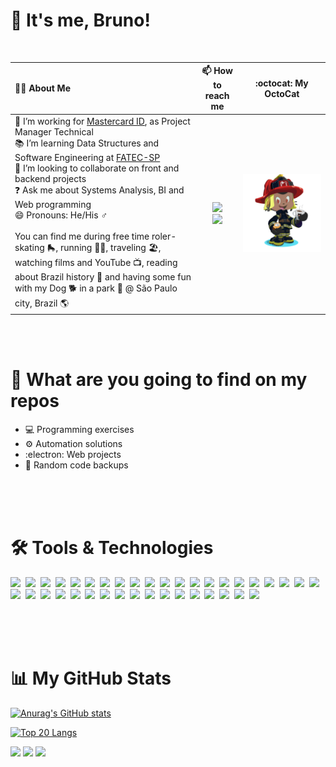 # :mushroom: It's me, Bruno!
<br>

| :man_technologist: About Me | 📫 How to reach me | :octocat: My OctoCat |
| :-- | :--: | :--: |
:briefcase: I’m working for [Mastercard ID](https://idservice.com/en/home.html), as Project Manager Technical<br>:books: I’m learning Data Structures and Software Engineering at [FATEC-SP](http://www.fatecsp.br/)<br>👯 I’m looking to collaborate on front and backend projects<br>:question: Ask me about Systems Analysis, BI and Web programming <br>😄 Pronouns: He/His :male_sign: <br><br> You can find me during free time roler-skating :roller_skate:, running :running_man:, traveling :beach_umbrella:, watching films and YouTube :tv:, reading about Brazil history :green_book: and having some fun with my Dog :dog2: in a park :deciduous_tree: @ São Paulo city, Brazil :earth_americas: | <a href="https://instagram.com/bcarva13" target="_blank"><img src="https://img.shields.io/badge/-Instagram-%23E4405F?style=for-the-badge&logo=instagram&logoColor=white" target="_blank"></a><br><a href="https://www.linkedin.com/in/brunorodriguesdecarvalho" target="_blank"><img src="https://img.shields.io/badge/-LinkedIn-%230077B5?style=for-the-badge&logo=linkedin&logoColor=white" target="_blank"></a>  | <img src="octocat-1678629653916.png" alt="Imagem" style="display: inline-block; width: 500px;"> 

<br><br>
# :mag_right: What are you going to find on my repos
- :computer: Programming exercises
- :gear: Automation solutions
- :electron: Web projects
- :pushpin: Random code backups 


<br><br><br>
# :hammer_and_wrench: Tools & Technologies         
<img style="width: 50px" src="https://cdn.jsdelivr.net/gh/devicons/devicon/icons/amazonwebservices/amazonwebservices-plain-wordmark.svg" />&nbsp; 
<img style="width: 50px" src="https://cdn.jsdelivr.net/gh/devicons/devicon/icons/android/android-plain-wordmark.svg" />&nbsp; 
<img style="width: 50px" src="https://cdn.jsdelivr.net/gh/devicons/devicon/icons/androidstudio/androidstudio-plain.svg" />&nbsp; 
<img style="width: 50px" src="https://cdn.jsdelivr.net/gh/devicons/devicon/icons/angularjs/angularjs-plain.svg" />&nbsp; 
<img style="width: 50px" src="https://cdn.jsdelivr.net/gh/devicons/devicon/icons/azure/azure-original.svg" />&nbsp; 
<img style="width: 50px" src="https://cdn.jsdelivr.net/gh/devicons/devicon/icons/bootstrap/bootstrap-original.svg" />&nbsp; 
<img style="width: 50px" src="https://cdn.jsdelivr.net/gh/devicons/devicon/icons/c/c-original.svg" />&nbsp; 
<img style="width: 50px" src="https://cdn.jsdelivr.net/gh/devicons/devicon/icons/confluence/confluence-original.svg" />&nbsp; 
<img style="width: 50px" src="https://cdn.jsdelivr.net/gh/devicons/devicon/icons/css3/css3-original-wordmark.svg" />&nbsp; 
<img style="width: 50px" src="https://cdn.jsdelivr.net/gh/devicons/devicon/icons/express/express-original.svg" />&nbsp; 
<img style="width: 50px" src="https://cdn.jsdelivr.net/gh/devicons/devicon/icons/git/git-original.svg" />&nbsp; 
<img style="width: 50px" src="https://cdn.jsdelivr.net/gh/devicons/devicon/icons/html5/html5-original-wordmark.svg" />&nbsp; 
<img style="width: 50px" src="https://cdn.jsdelivr.net/gh/devicons/devicon/icons/intellij/intellij-original.svg" />&nbsp; 
<img style="width: 50px" src="https://cdn.jsdelivr.net/gh/devicons/devicon/icons/jamstack/jamstack-original.svg" />&nbsp; 
<img style="width: 50px" src="https://cdn.jsdelivr.net/gh/devicons/devicon/icons/java/java-original-wordmark.svg" />&nbsp; 
<img style="width: 50px" src="https://cdn.jsdelivr.net/gh/devicons/devicon/icons/javascript/javascript-original.svg" />&nbsp; 
<img style="width: 50px" src="https://cdn.jsdelivr.net/gh/devicons/devicon/icons/jira/jira-original-wordmark.svg" />&nbsp; 
<img style="width: 50px" src="https://cdn.jsdelivr.net/gh/devicons/devicon/icons/jquery/jquery-plain-wordmark.svg" />&nbsp; 
<img style="width: 50px" src="https://cdn.jsdelivr.net/gh/devicons/devicon/icons/kotlin/kotlin-original.svg" />&nbsp; 
<img style="width: 50px" src="https://cdn.jsdelivr.net/gh/devicons/devicon/icons/linux/linux-original.svg" />&nbsp; 
<img style="width: 50px" src="https://cdn.jsdelivr.net/gh/devicons/devicon/icons/markdown/markdown-original.svg" />&nbsp; 
<img style="width: 50px" src="https://cdn.jsdelivr.net/gh/devicons/devicon/icons/mongodb/mongodb-plain-wordmark.svg" />&nbsp; 
<img style="width: 50px" src="https://cdn.jsdelivr.net/gh/devicons/devicon/icons/msdos/msdos-original.svg" />&nbsp; 
<img style="width: 50px" src="https://cdn.jsdelivr.net/gh/devicons/devicon/icons/mysql/mysql-original-wordmark.svg" />&nbsp; 
<img style="width: 50px" src="https://cdn.jsdelivr.net/gh/devicons/devicon/icons/nodejs/nodejs-plain-wordmark.svg" />&nbsp; 
<img style="width: 50px" src="https://cdn.jsdelivr.net/gh/devicons/devicon/icons/npm/npm-original-wordmark.svg" />&nbsp; 
<img style="width: 50px" src="https://cdn.jsdelivr.net/gh/devicons/devicon/icons/photoshop/photoshop-plain.svg" />&nbsp; 
<img style="width: 50px" src="https://cdn.jsdelivr.net/gh/devicons/devicon/icons/postgresql/postgresql-plain-wordmark.svg" />&nbsp; 
<img style="width: 50px" src="https://cdn.jsdelivr.net/gh/devicons/devicon/icons/php/php-plain.svg" />&nbsp; 
<img style="width: 50px" src="https://cdn.jsdelivr.net/gh/devicons/devicon/icons/python/python-original-wordmark.svg" />&nbsp; 
<img style="width: 50px" src="https://cdn.jsdelivr.net/gh/devicons/devicon/icons/selenium/selenium-original.svg" />&nbsp; 
<img style="width: 50px" src="https://cdn.jsdelivr.net/gh/devicons/devicon/icons/socketio/socketio-original.svg" />&nbsp; 
<img style="width: 50px" src="https://cdn.jsdelivr.net/gh/devicons/devicon/icons/spring/spring-original-wordmark.svg" />&nbsp; 
<img style="width: 50px" src="https://cdn.jsdelivr.net/gh/devicons/devicon/icons/microsoftsqlserver/microsoftsqlserver-plain-wordmark.svg" />&nbsp; 
<img style="width: 50px" src="https://cdn.jsdelivr.net/gh/devicons/devicon/icons/trello/trello-plain.svg" />&nbsp; 
<img style="width: 50px" src="https://cdn.jsdelivr.net/gh/devicons/devicon/icons/typescript/typescript-original.svg" />&nbsp; 
<img style="width: 50px" src="https://cdn.jsdelivr.net/gh/devicons/devicon/icons/ubuntu/ubuntu-plain.svg" />&nbsp; 
<img style="width: 50px" src="https://cdn.jsdelivr.net/gh/devicons/devicon/icons/vscode/vscode-original.svg" />&nbsp; 

<br><br><br>
         

# :bar_chart: My GitHub Stats 
[![Anurag's GitHub stats](https://github-readme-stats.vercel.app/api?username=brunorodriguesdecarvalho&show_icons=true&theme=dark)](https://github.com/anuraghazra/github-readme-stats)

[![Top 20 Langs](https://github-readme-stats.vercel.app/api/top-langs/?username=brunorodriguesdecarvalho&theme=dark&langs_count=20&layout=compact)](https://github.com/anuraghazra/github-readme-stats)

<img src="https://github-readme-streak-stats.herokuapp.com/?user=brunorodriguesdecarvalho&theme=dark">

<img src="https://github-profile-summary-cards.vercel.app/api/cards/profile-details?username=brunorodriguesdecarvalho&theme=dark">

<img src="https://github-readme-activity-graph.cyclic.app/graph?username=brunorodriguesdecarvalho&theme=react-dark">
